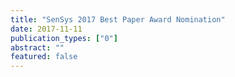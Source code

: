 ```yaml
---
title: "SenSys 2017 Best Paper Award Nomination"
date: 2017-11-11
publication_types: ["0"]
abstract: ""
featured: false
---
```


